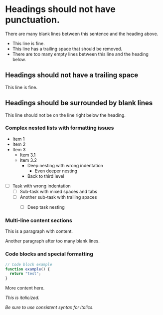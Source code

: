 # Headings should not have punctuation.






There are many blank lines between this sentence and the heading above.

- This line is fine.
- This line has a trailing space that should be removed. 
- There are too many empty lines between this line and the heading below.


## Headings should not have a trailing space 

This line is fine.

## Headings should be surrounded by blank lines
This line should not be on the line right below the heading.

### Complex nested lists with formatting issues

- Item 1 
-  Item 2
- Item 3 
   - Item 3.1
  - Item 3.2
     - Deep nesting with wrong indentation
       - Even deeper nesting 
     - Back to third level 
- [ ] Task with wrong indentation 
   - [ ] Sub-task with mixed spaces and tabs
   - [ ] Another sub-task with trailing spaces 
     - [ ] Deep task nesting 


### Multi-line content sections

This is a paragraph with content.


Another paragraph after too many blank lines.

### Code blocks and special formatting

```javascript
// Code block example
function example() {
  return "test";
} 
```

More content here.



_This is italicized._

*Be sure to use consistent syntax for italics.*

